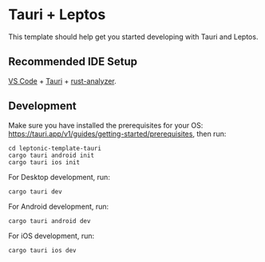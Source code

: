 # Tauri + Leptos

This template should help get you started developing with Tauri and Leptos.

## Recommended IDE Setup

[VS Code](https://code.visualstudio.com/) + [Tauri](https://marketplace.visualstudio.com/items?itemName=tauri-apps.tauri-vscode) + [rust-analyzer](https://marketplace.visualstudio.com/items?itemName=rust-lang.rust-analyzer).

## Development

Make sure you have installed the prerequisites for your OS: <https://tauri.app/v1/guides/getting-started/prerequisites>, then run:

    cd leptonic-template-tauri
    cargo tauri android init
    cargo tauri ios init

For Desktop development, run:

    cargo tauri dev

For Android development, run:

    cargo tauri android dev

For iOS development, run:

    cargo tauri ios dev
